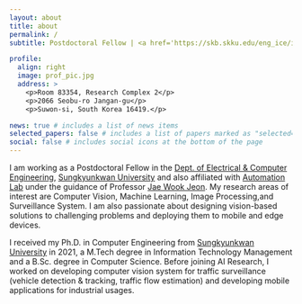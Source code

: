 ```yaml
---
layout: about
title: about
permalink: /
subtitle: Postdoctoral Fellow | <a href='https://skb.skku.edu/eng_ice/index.do'>Electrical & Computer Engineering</a> | <a href='https://www.skku.edu/eng/index.do'>Sungkyunkwan University</a>.

profile:
  align: right
  image: prof_pic.jpg
  address: >
    <p>Room 83354, Research Complex 2</p>
    <p>2066 Seobu-ro Jangan-gu</p>
    <p>Suwon-si, South Korea 16419.</p>

news: true # includes a list of news items
selected_papers: false # includes a list of papers marked as "selected={true}"
social: false # includes social icons at the bottom of the page
---
```


I am working as a Postdoctoral Fellow in the [Dept. of Electrical & Computer Engineering](https://skb.skku.edu/eng_ice/index.do), 
[Sungkyunkwan University](https://www.skku.edu/eng/index.do) and also affiliated
with [Automation Lab](https://micro.skku.ac.kr/micro/index.do)
under the guidance of Professor [Jae Wook Jeon](https://scholar.google.co.kr/citations?user=9z0SfKoAAAAJ&hl=ko).
My research areas of interest are Computer Vision, Machine Learning, Image
Processing,and Surveillance System. I am also passionate about designing
vision-based solutions to challenging problems and deploying them to mobile and 
edge devices.

I received my Ph.D. in Computer Engineering from [Sungkyunkwan University](https://www.skku.edu/eng/index.do)
in 2021, a M.Tech degree in Information Technology Management and a B.Sc. degree 
in Computer Science. Before joining AI Research, I worked on developing computer 
vision system for traffic surveillance (vehicle detection & tracking,
traffic flow estimation) and developing mobile applications for industrial usages.
